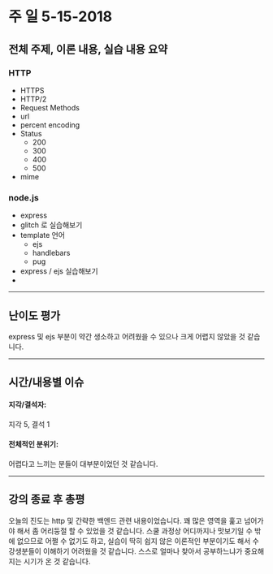 # 주 일 5-15-2018

## 전체 주제, 이론 내용, 실습 내용 요약

### HTTP

* HTTPS
* HTTP/2
* Request Methods
* url
* percent encoding
* Status
  * 200
  * 300
  * 400
  * 500
* mime

### node.js

* express
* glitch 로 실습해보기
* template 언어
  * ejs
  * handlebars
  * pug
* express / ejs 실습해보기
*

---

## 난이도 평가

express 및 ejs 부분이 약간 생소하고 어려웠을 수 있으나 크게 어렵지 않았을 것 같습니다.

---

## 시간/내용별 이슈

#### 지각/결석자:

지각 5, 결석 1

#### 전체적인 분위기:

어렵다고 느끼는 분들이 대부분이었던 것 같습니다.

---

## 강의 종료 후 총평

오늘의 진도는 http 및 간략한 백엔드 관련 내용이었습니다. 꽤 많은 영역을 훑고 넘어가야 해서 좀 어리둥절 할 수 있었을 것 같습니다. 스쿨 과정상 어디까지나 맛보기일 수 밖에 없으므로 어쩔 수 없기도 하고, 실습이 딱히 쉽지 않은 이론적인 부분이기도 해서 수강생분들이 이해하기 어려웠을 것 같습니다. 스스로 얼마나 찾아서 공부하느냐가 중요해지는 시기가 온 것 같습니다.
